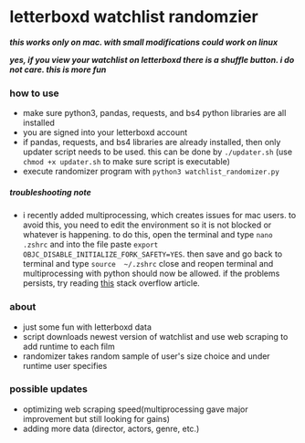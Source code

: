 # letterboxd watchlist randomzier

***this works only on mac. with small modifications could work on linux***

***yes, if you view your watchlist on letterboxd there is a shuffle button. i do not care. this is more fun***

### how to use

* make sure python3, pandas, requests, and bs4 python libraries are all installed
* you are signed into your letterboxd account
* if pandas, requests, and bs4 libraries are already installed, then only updater script needs 
to be used. this can be done by `./updater.sh` (use `chmod +x updater.sh` to make sure script is executable)
* execute randomizer program with `python3 watchlist_randomizer.py`

##### troubleshooting note

* i recently added multiprocessing, which creates issues for mac users. to avoid this, you 
need to edit the environment so it is not blocked or whatever is happening. to do this, open 
the terminal and type `nano .zshrc` and into the file paste `export 
OBJC_DISABLE_INITIALIZE_FORK_SAFETY=YES`. then save and go back to terminal and type `source 
~/.zshrc` close and reopen terminal and multiprocessing with python should now be allowed. if 
the problems persists, try reading 
[this](https://stackoverflow.com/questions/50168647/multiprocessing-causes-python-to-crash-and-gives-an-error-may-have-been-in-progr) 
stack overflow article.

### about

* just some fun with letterboxd data
* script downloads newest version of watchlist and use web scraping to add runtime to each film
* randomizer takes random sample of user's size choice and under runtime user specifies

### possible updates

* optimizing web scraping speed(multiprocessing gave major improvement but still looking for 
gains)
* adding more data (director, actors, genre, etc.)
